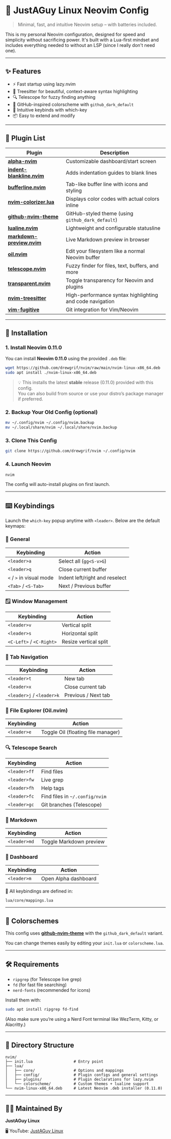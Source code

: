 # 🧠 JustAGuy Linux Neovim Config

> Minimal, fast, and intuitive Neovim setup – with batteries included.

This is my personal Neovim configuration, designed for speed and simplicity without sacrificing power. It's built with a Lua-first mindset and includes everything needed to without an LSP (since I really don't need one).

---

## ✨ Features

- ⚡ Fast startup using lazy.nvim
- 🧠 Treesitter for beautiful, context-aware syntax highlighting
- 🔍 Telescope for fuzzy finding anything
- 🎨 GitHub-inspired colorscheme with `github_dark_default`
- 🧭 Intuitive keybinds with which-key
- 📦 Easy to extend and modify

---

## 🧩 Plugin List

| Plugin | Description |
|--------|-------------|
| [**alpha-nvim**](https://github.com/goolord/alpha-nvim) | Customizable dashboard/start screen |
| [**indent-blankline.nvim**](https://github.com/lukas-reineke/indent-blankline.nvim) | Adds indentation guides to blank lines |
| [**bufferline.nvim**](https://github.com/akinsho/bufferline.nvim) | Tab-like buffer line with icons and styling |
| [**nvim-colorizer.lua**](https://github.com/norcalli/nvim-colorizer.lua) | Displays color codes with actual colors inline |
| [**github-nvim-theme**](https://github.com/projekt0n/github-nvim-theme) | GitHub-styled theme (using `github_dark_default`) |
| [**lualine.nvim**](https://github.com/nvim-lualine/lualine.nvim) | Lightweight and configurable statusline |
| [**markdown-preview.nvim**](https://github.com/iamcco/markdown-preview.nvim) | Live Markdown preview in browser |
| [**oil.nvim**](https://github.com/stevearc/oil.nvim) | Edit your filesystem like a normal Neovim buffer |
| [**telescope.nvim**](https://github.com/nvim-telescope/telescope.nvim) | Fuzzy finder for files, text, buffers, and more |
| [**transparent.nvim**](https://github.com/xiyaowong/transparent.nvim) | Toggle transparency for Neovim and plugins |
| [**nvim-treesitter**](https://github.com/nvim-treesitter/nvim-treesitter) | High-performance syntax highlighting and code navigation |
| [**vim-fugitive**](https://github.com/tpope/vim-fugitive) | Git integration for Vim/Neovim |

---

## 🚀 Installation

### 1. Install Neovim 0.11.0

You can install **Neovim 0.11.0** using the provided `.deb` file:

```bash
wget https://github.com/drewgrif/nvim/raw/main/nvim-linux-x86_64.deb
sudo apt install ./nvim-linux-x86_64.deb
```

> 💡 This installs the latest **stable** release (0.11.0) provided with this config.  
> You can also build from source or use your distro’s package manager if preferred.

### 2. Backup Your Old Config (optional)

```bash
mv ~/.config/nvim ~/.config/nvim.backup
mv ~/.local/share/nvim ~/.local/share/nvim.backup
```

### 3. Clone This Config

```bash
git clone https://github.com/drewgrif/nvim ~/.config/nvim
```

### 4. Launch Neovim

```bash
nvim
```

The config will auto-install plugins on first launch.

---

## ⌨️ Keybindings

Launch the `which-key` popup anytime with `<leader>`. Below are the default keymaps:

### 🔁 General

| Keybinding | Action |
|------------|--------|
| `<leader>a` | Select all (`gg<S-v>G`) |
| `<leader>q` | Close current buffer |
| `<` / `>` in visual mode | Indent left/right and reselect |
| `<Tab>` / `<S-Tab>` | Next / Previous buffer |

### 🪟 Window Management

| Keybinding | Action |
|------------|--------|
| `<leader>v` | Vertical split |
| `<leader>s` | Horizontal split |
| `<C-Left>` / `<C-Right>` | Resize vertical split |

### 🧭 Tab Navigation

| Keybinding | Action |
|------------|--------|
| `<leader>t` | New tab |
| `<leader>x` | Close current tab |
| `<leader>j` / `<leader>k` | Previous / Next tab |

### 📁 File Explorer (Oil.nvim)

| Keybinding | Action |
|------------|--------|
| `<leader>e` | Toggle Oil (floating file manager) |

### 🔍 Telescope Search

| Keybinding | Action |
|------------|--------|
| `<leader>ff` | Find files |
| `<leader>fw` | Live grep |
| `<leader>fh` | Help tags |
| `<leader>fc` | Find files in `~/.config/nvim` |
| `<leader>gc` | Git branches (Telescope) |


### 📝 Markdown

| Keybinding | Action |
|------------|--------|
| `<leader>md` | Toggle Markdown preview |

### 🚀 Dashboard

| Keybinding | Action |
|------------|--------|
| `<leader>m` | Open Alpha dashboard |

🔧 All keybindings are defined in:

```
lua/core/mappings.lua
```

---

## 🎨 Colorschemes

This config uses [**github-nvim-theme**](https://github.com/projekt0n/github-nvim-theme) with the `github_dark_default` variant.

You can change themes easily by editing your `init.lua` or `colorscheme.lua`.

---

## 🛠 Requirements

- `ripgrep` (for Telescope live grep)
- `fd` (for fast file searching)
- `nerd-fonts` (recommended for icons)

Install them with:

```bash
sudo apt install ripgrep fd-find
```

(Also make sure you’re using a Nerd Font terminal like WezTerm, Kitty, or Alacritty.)

---

## 📁 Directory Structure

```text
nvim/
├── init.lua                  # Entry point
├── lua/
│   ├── core/                 # Options and mappings
│   ├── config/               # Plugin configs and general settings
│   ├── plugins/              # Plugin declarations for lazy.nvim
│   └── colorscheme/          # Custom themes + lualine support
└── nvim-linux-x86_64.deb     # Latest Neovim .deb installer (0.11.0)
```

---

## 🙋‍♂️ Maintained By

**JustAGuy Linux**

🖥️ YouTube: [JustAGuy Linux](https://youtube.com/@justaguylinux)  
